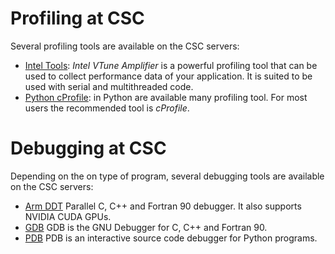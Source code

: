 # Profiling at CSC
Several profiling tools are available on the CSC servers:


* [Intel Tools](../apps/vtune.md): *Intel VTune Amplifier* is a powerful profiling tool that can be used to collect performance data of your
application. It is  suited to be used with serial and multithreaded code.
* [Python cProfile](cProfile.md): in Python are available many profiling tool. For most users the recommended tool is *cProfile*.

# Debugging at CSC
Depending on the on type of program, several debugging tools are available on the CSC servers:


* [Arm DDT](../apps/ddt.md) Parallel C, C++ and Fortran 90 debugger. It also supports NVIDIA CUDA GPUs. 
* [GDB](gdb.md) GDB is the GNU Debugger for C, C++ and Fortran 90.
* [PDB](pdb.md) PDB is an interactive source code debugger for Python programs.
